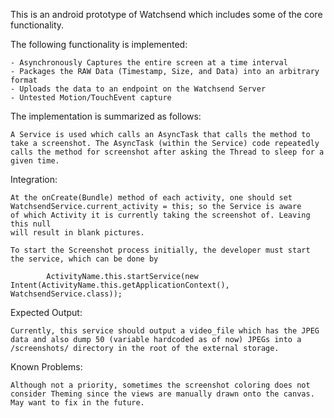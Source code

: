 This is an android prototype of Watchsend which includes
some of the core functionality.

The following functionality is implemented:

	- Asynchronously Captures the entire screen at a time interval
	- Packages the RAW Data (Timestamp, Size, and Data) into an arbitrary format
	- Uploads the data to an endpoint on the Watchsend Server
	- Untested Motion/TouchEvent capture

The implementation is summarized as follows:

	A Service is used which calls an AsyncTask that calls the method to
	take a screenshot. The AsyncTask (within the Service) code repeatedly calls the method for screenshot after asking the Thread to sleep for a given time.

Integration:

	At the onCreate(Bundle) method of each activity, one should set
	WatchsendService.current_activity = this; so the Service is aware 
	of which Activity it is currently taking the screenshot of. Leaving this null
	will result in blank pictures. 

	To start the Screenshot process initially, the developer must start the service, which can be done by

	    	ActivityName.this.startService(new Intent(ActivityName.this.getApplicationContext(), WatchsendService.class));

Expected Output:

	Currently, this service should output a video_file which has the JPEG data and also dump 50 (variable hardcoded as of now) JPEGs into a /screenshots/ directory in the root of the external storage.

Known Problems:
	
	Although not a priority, sometimes the screenshot coloring does not consider Theming since the views are manually drawn onto the canvas. May want to fix in the future.

	

